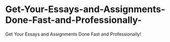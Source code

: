 # Get-Your-Essays-and-Assignments-Done-Fast-and-Professionally-
Get Your Essays and Assignments Done Fast and Professionally!
